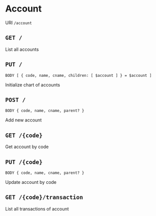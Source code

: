 # Account

URI `/account`

## `GET /`

List all accounts

## `PUT /`

```
BODY [ { code, name, cname, children: [ $account ] } = $account ]
```

Initialize chart of accounts

## `POST /`

```
BODY { code, name, cname, parent? }
```

Add new account

## `GET /{code}`

Get account by code

## `PUT /{code}`

```
BODY { code, name, cname, parent? }
```

Update account by code

## `GET /{code}/transaction`

List all transactions of account
